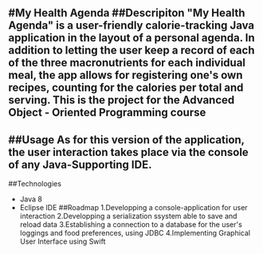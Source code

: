 #My Health Agenda
##Descripiton
"My Health Agenda" is a user-friendly calorie-tracking  Java application in the layout of a personal agenda. In addition to letting the user keep a record of each of the three macronutrients for each individual meal, the app allows for registering one's own recipes, counting for the calories per total and serving. This is the project for  the Advanced Object - Oriented Programming course 
---
##Usage 
As for this version of the application, the user interaction takes place via the console of any Java-Supporting IDE.
---
##Technologies
 - Java 8
 - Eclipse IDE
##Roadmap
1.Developping a console-application for user interaction 
2.Developping a serialization ssystem able to save and reload data
3.Establishing a connection to a database for the user's loggings and food preferences, using JDBC 
4.Implementing Graphical User Interface using Swift